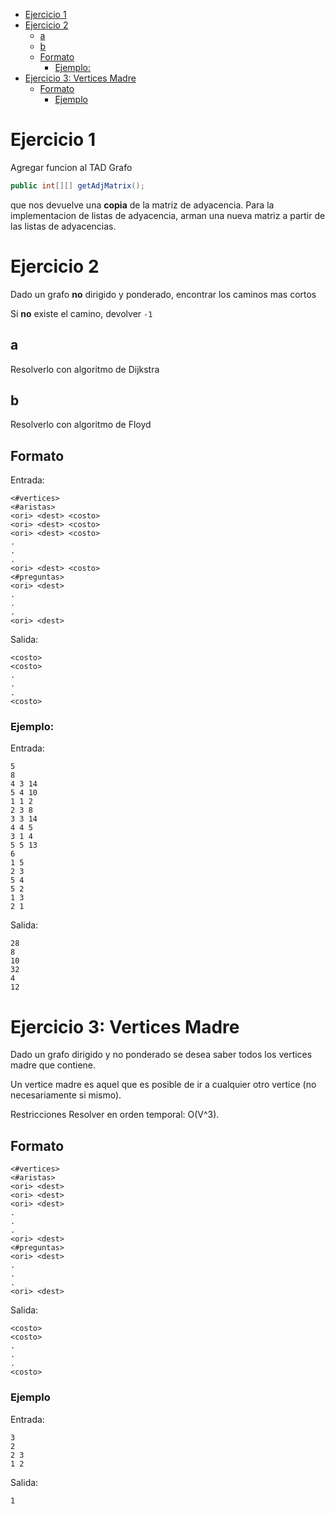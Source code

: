 - [Ejercicio 1](#ejercicio-1)
- [Ejercicio 2](#ejercicio-2)
  - [a](#a)
  - [b](#b)
  - [Formato](#formato)
    - [Ejemplo:](#ejemplo)
- [Ejercicio 3: Vertices Madre](#ejercicio-3-vertices-madre)
  - [Formato](#formato-1)
    - [Ejemplo](#ejemplo-1)

# Ejercicio 1
Agregar funcion al TAD Grafo
```java
public int[][] getAdjMatrix();
```
que nos devuelve una **copia** de la matriz de adyacencia. Para la implementacion de listas de adyacencia, arman una nueva matriz a partir de las listas de adyacencias.

# Ejercicio 2
Dado un grafo **no** dirigido y ponderado, encontrar los caminos mas cortos

Si **no** existe el camino, devolver `-1`

## a
Resolverlo con algoritmo de Dijkstra

## b
Resolverlo con algoritmo de Floyd

## Formato
Entrada:
```
<#vertices>
<#aristas>
<ori> <dest> <costo>
<ori> <dest> <costo>
<ori> <dest> <costo>
.
.
.
<ori> <dest> <costo>
<#preguntas>
<ori> <dest>
.
.
.
<ori> <dest>

```

Salida:
```
<costo>
<costo>
.
.
.
<costo>
```

### Ejemplo:
Entrada:
```
5
8
4 3 14
5 4 10
1 1 2
2 3 8
3 3 14
4 4 5
3 1 4
5 5 13
6
1 5
2 3
5 4
5 2
1 3
2 1
```

Salida:
```
28
8
10
32
4
12
```

# Ejercicio 3: Vertices Madre
Dado un grafo dirigido y no ponderado se desea saber todos los vertices madre que contiene.

Un vertice madre es aquel que es posible de ir a cualquier otro vertice (no necesariamente si mismo).

Restricciones
Resolver en orden temporal: O(V^3).

## Formato
```
<#vertices>
<#aristas>
<ori> <dest>
<ori> <dest>
<ori> <dest>
.
.
.
<ori> <dest>
<#preguntas>
<ori> <dest>
.
.
.
<ori> <dest>
```

Salida:
```
<costo>
<costo>
.
.
.
<costo>
```

### Ejemplo
Entrada:
```
3
2
2 3
1 2
```
Salida:
```
1

```
